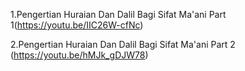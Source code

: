 
 
   1.Pengertian Huraian Dan Dalil Bagi Sifat Ma'ani Part 1(https://youtu.be/IIC26W-cfNc)
 
   2.Pengertian Huraian Dan Dalil Bagi Sifat Ma'ani Part 2 (https://youtu.be/hMJk_gDJW78)
